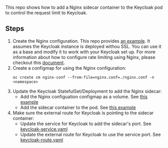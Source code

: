 This repo shows how to add a Nginx sidecar container to the Keycloak pod to control the request limit to Keycloak.

## Steps

1. Create the Nginx configuration. This repo provides [an example](./nginx.conf). It assumes the Keycloak instance is deployed withou SSL. You can use it as a base and modify it to work with your Keycloak set up. For more information about how to configure rate limiting using Nginx, please checkout this [document](https://www.nginx.com/blog/rate-limiting-nginx/?_ga=2.149661558.1565318143.1596549227-433760022.1596211781). 
2. Create a configmap for using the Nginx configuration:
   ```
   oc create cm nginx-conf --from-file=nginx.conf=./nginx.conf -n <namespace>
   ```
3. Update the Keycloak StatefulSet/Deployment to add the Nginx sidecar:
   * Add the Nginx configuation configmap as a volume. See [this example](https://github.com/wei-lee/sso-rate-limit/blob/master/keycloak.yaml#L48-L51)
   * Add the sidecar container to the pod. See [this example](https://github.com/wei-lee/sso-rate-limit/blob/master/keycloak.yaml#L67-L79)
4. Make sure the external route for Keycloak is pointing to the sidecar container:
   * Update the service for Keycloak to add the sidecar's port. See [keycloak-service.yaml](./keycloak-service.yaml)
   * Update the external route for Keycloak to use the service port. See [keycloak-route.yaml](./keycloak-route.yaml)